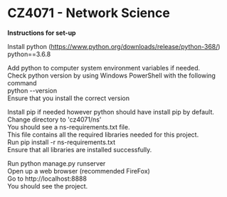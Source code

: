# CZ4071 - Network Science

**Instructions for set-up**  

Install python (https://www.python.org/downloads/release/python-368/)  
python==3.6.8  

Add python to computer system environment variables if needed.  
Check python version by using Windows PowerShell with the following command  
python --version  
Ensure that you install the correct version  

Install pip if needed however python should have install pip by default.  
Change directory to 'cz4071/ns'  
You should see a ns-requirements.txt file.  
This file contains all the required libraries needed for this project.  
Run pip install -r ns-requirements.txt  
Ensure that all libraries are installed successfully.  

Run python manage.py runserver  
Open up a web browser (recommended FireFox)  
Go to http://localhost:8888  
You should see the project.  
